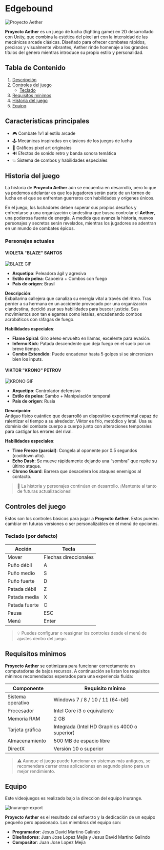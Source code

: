 # Edgebound

![Proyecto Aether](https://github.com/user-attachments/assets/aa9fcaff-0e1f-467f-bb19-1456348a852c)

**Proyecto Aether** es un juego de lucha (fighting game) en 2D desarrollado con [Unity](https://unity.com), que combina la estética del pixel art con la intensidad de las mecánicas arcade clásicas. Diseñado para ofrecer combates rápidos, precisos y visualmente vibrantes, Aether rinde homenaje a los grandes títulos del género mientras introduce su propio estilo y personalidad.

## Tabla de Contenido

1. [Descripción](#descripción)
2. [Controles del juego](#controles-del-juego)
   - [Teclado](#teclado-por-defecto)
3. [Requisitos mínimos](#requisitos-mínimos)
4. [Historia del juego](#historia-del-juego)
5. [Equipo](equipo)


## Características principales

- 🎮 Combate 1v1 al estilo arcade  
- 🕹️ Mecánicas inspiradas en clásicos de los juegos de lucha  
- 🧱 Gráficos pixel art originales  
- 🔊 Efectos de sonido retro y banda sonora temática  
- 💥 Sistema de combos y habilidades especiales  

## Historia del juego

La historia de **Proyecto Aether** aún se encuentra en desarrollo, pero lo que ya podemos adelantar es que los jugadores serán parte de un torneo de lucha en el que se enfrentan guerreros con habilidades y orígenes únicos. 

En el juego, los luchadores deben superar sus propios desafíos y enfrentarse a una organización clandestina que busca controlar el **Aether**, una poderosa fuente de energía. A medida que avanza la historia, nuevos personajes y secretos serán revelados, mientras los jugadores se adentran en un mundo de combates épicos.

### Personajes actuales

#### VIOLETA "BLAZE" SANTOS

![BLAZE GIF](https://github.com/user-attachments/assets/6e09d853-fbf3-46c6-909c-1674f8ed89d4)

- **Arquetipo**: Peleadora ágil y agresiva  
- **Estilo de pelea**: Capoeira + Combos con fuego  
- **País de origen**: Brasil  

**Descripción**:  
Exbailarina callejera que canaliza su energía vital a través del ritmo. Tras perder a su hermana en un accidente provocado por una organización clandestina, decidió usar sus habilidades para buscar justicia. Sus movimientos son tan elegantes como letales, encadenando combos acrobáticos con ráfagas de fuego.

**Habilidades especiales**:
- **Flame Spiral**: Giro aéreo envuelto en llamas, excelente para evasión.
- **Inferno Kick**: Patada descendente que deja fuego en el suelo por un breve tiempo.
- **Combo Extendido**: Puede encadenar hasta 5 golpes si se sincronizan bien los inputs.

#### VIKTOR "KRONO" PETROV

![KRONO GIF](https://github.com/user-attachments/assets/22dee38a-4a76-4600-8770-8804e8b8b9ed)

- **Arquetipo**: Controlador defensivo  
- **Estilo de pelea**: Sambo + Manipulación temporal  
- **País de origen**: Rusia  

**Descripción**:  
Antiguo físico cuántico que desarrolló un dispositivo experimental capaz de ralentizar el tiempo a su alrededor. Viktor es frío, metódico y letal. Usa su dominio del combate cuerpo a cuerpo junto con alteraciones temporales para castigar los errores del rival.

**Habilidades especiales**:
- **Time Freeze (parcial)**: Congela al oponente por 0.5 segundos (cooldown alto).
- **Echo Dash**: Se mueve rápidamente dejando una “sombra” que repite su último ataque.
- **Chrono Guard**: Barrera que desacelera los ataques enemigos al contacto.

> 📝 La historia y personajes continúan en desarrollo. ¡Mantente al tanto de futuras actualizaciones!


## Controles del juego

Estos son los controles básicos para jugar a **Proyecto Aether**. Estos pueden cambiar en futuras versiones o ser personalizables en el menú de opciones.

### Teclado (por defecto)

| Acción           | Tecla                    |
|------------------|---------------------------|
| Mover            | Flechas direccionales     |
| Puño débil       | A                         |
| Puño medio       | S                         |
| Puño fuerte      | D                         |
| Patada débil     | Z                         |
| Patada media     | X                         |
| Patada fuerte    | C                         |
| Pausa            | ESC                       |
| Menú             | Enter                     |

> 💡 Puedes configurar o reasignar los controles desde el menú de ajustes dentro del juego.

## Requisitos mínimos

**Proyecto Aether** se optimizara para funcionar correctamente en computadoras de bajos recursos. A continuación se listan los requisitos mínimos recomendados esperados para una experiencia fluida:

| Componente         | Requisito mínimo                        |
|--------------------|------------------------------------------|
| Sistema operativo  | Windows 7 / 8 / 10 / 11 (64-bit)         |
| Procesador         | Intel Core i3 o equivalente              |
| Memoria RAM        | 2 GB                                     |
| Tarjeta gráfica    | Integrada (Intel HD Graphics 4000 o superior) |
| Almacenamiento     | 500 MB de espacio libre                  |
| DirectX            | Versión 10 o superior                    |

> ⚠️ Aunque el juego puede funcionar en sistemas más antiguos, se recomendara cerrar otras aplicaciones en segundo plano para un mejor rendimiento.

## Equipo

Este videojuegos es realizado bajo la direccion del equipo Inurange.

![Inurange-export](https://github.com/user-attachments/assets/f89d651a-374e-4044-b39f-1968f56c2fd2)

**Proyecto Aether** es el resultado del esfuerzo y la dedicación de un equipo pequeño pero apasionado. Los miembros del equipo son:

- **Programador**: Jesus David Martino Galindo
- **Diseñadores**: Juan Jose Lopez Mejia y Jesus David Martino Galindo
- **Compositor**: Juan Jose Lopez Mejia
